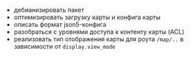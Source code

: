 - дебианизировать пакет
- оптимизировать загрузку карты и конфига карты
- описать формат json5-конфига
- разобраться с уровнями доступа к контенту карты (ACL)
- реализовать тип отображения карты для роута `/map/..` в зависимости от `display.view_mode`


